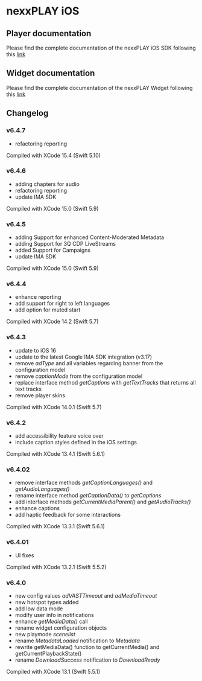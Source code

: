 # nexxPLAY iOS 

## Player documentation

Please find the complete documentation of the nexxPLAY iOS SDK following this [link](https://play.docs.nexx.cloud/native-players/nexxplay-for-ios)

## Widget documentation

Please find the complete documentation of the nexxPLAY Widget following this [link](https://play.docs.nexx.cloud/widgets/widgets-for-native-apps/ios-widget)

## Changelog

### v6.4.7
- refactoring reporting

Compiled with XCode 15.4 (Swift 5.10)

### v6.4.6
- adding chapters for audio
- refactoring reporting
- update IMA SDK

Compiled with XCode 15.0 (Swift 5.9)

### v6.4.5
- adding Support for enhanced Content-Moderated Metadata
- adding Support for 3Q CDP LiveStreams
- added Support for Campaigns
- update IMA SDK

Compiled with XCode 15.0 (Swift 5.9)

### v6.4.4
- enhance reporting
- add support for right to left languages
- add option for muted start

Compiled with XCode 14.2 (Swift 5.7)

### v6.4.3
- update to iOS 16
- update to the latest Google IMA SDK integration (v3.17)
- remove _adType_ and all variables regarding banner from the configuration model
- remove _captionMode_ from the configuration model
- replace interface method _getCaptions_ with _getTextTracks_ that returns all text tracks
- remove player skins

Compiled with XCode 14.0.1 (Swift 5.7)

### v6.4.2
- add accessibility feature voice over
- include caption styles defined in the iOS settings

Compiled with XCode 13.4.1 (Swift 5.6.1)

### v6.4.02

- remove interface methods _getCaptionLanguages()_ and _getAudioLanguages()_
- rename interface method _getCaptionData()_ to _getCaptions_
- add interface methods _getCurrentMediaParent()_ and _getAudioTracks()_
- enhance captions
- add haptic feedback for some interactions

Compiled with XCode 13.3.1 (Swift 5.6.1)

### v6.4.01

- UI fixes

Compiled with XCode 13.2.1 (Swift 5.5.2)

### v6.4.0

- new config values  _adVASTTimeout_ and _adMediaTimeout_  
- new hotspot types added
- add low data mode
- modify user info in notifications
- enhance _getMediaData()_ call
- rename widget configuration objects
- new playmode _scenelist_
- rename _MetadataLoaded_ notification to _Metadata_
- rewrite getMediaData() function to getCurrentMedia() and getCurrentPlaybackState()
- rename _DownloadSuccess_ notification to _DownloadReady_

Compiled with XCode 13.1 (Swift 5.5.1)
